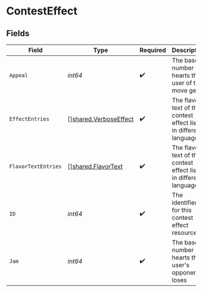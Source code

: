 # ContestEffect


## Fields

| Field                                                                | Type                                                                 | Required                                                             | Description                                                          |
| -------------------------------------------------------------------- | -------------------------------------------------------------------- | -------------------------------------------------------------------- | -------------------------------------------------------------------- |
| `Appeal`                                                             | *int64*                                                              | :heavy_check_mark:                                                   | The base number of hearts the user of this move gets                 |
| `EffectEntries`                                                      | [][shared.VerboseEffect](../../models/shared/verboseeffect.md)       | :heavy_check_mark:                                                   | The flavor text of this contest effect listed in different languages |
| `FlavorTextEntries`                                                  | [][shared.FlavorText](../../models/shared/flavortext.md)             | :heavy_check_mark:                                                   | The flavor text of this contest effect listed in different languages |
| `ID`                                                                 | *int64*                                                              | :heavy_check_mark:                                                   | The identifier for this contest effect resource                      |
| `Jam`                                                                | *int64*                                                              | :heavy_check_mark:                                                   | The base number of hearts the user's opponent loses                  |